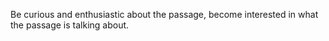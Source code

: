 Be curious and enthusiastic about the passage, become interested in what the passage is talking about.